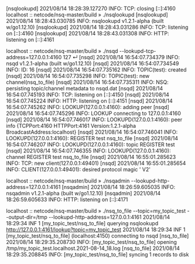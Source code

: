 [nsqlookupd] 2021/08/14 18:28:39.127270 INFO: TCP: closing [::]:4160
localhost :: netcode/nsq-master/build » ./nsqlookupd
[nsqlookupd] 2021/08/14 18:28:43.030785 INFO: nsqlookupd v1.2.1-alpha (built w/go1.12.10)
[nsqlookupd] 2021/08/14 18:28:43.031286 INFO: TCP: listening on [::]:4160
[nsqlookupd] 2021/08/14 18:28:43.031308 INFO: HTTP: listening on [::]:4161


localhost :: netcode/nsq-master/build » ./nsqd --lookupd-tcp-address=127.0.0.1:4160                                127 ↵
[nsqd] 2021/08/14 16:54:07.734379 INFO: nsqd v1.2.1-alpha (built w/go1.12.10)
[nsqd] 2021/08/14 16:54:07.734549 INFO: ID: 16
[nsqd] 2021/08/14 16:54:07.735162 INFO: TOPIC(test): created
[nsqd] 2021/08/14 16:54:07.735298 INFO: TOPIC(test): new channel(nsq_to_file)
[nsqd] 2021/08/14 16:54:07.735311 INFO: NSQ: persisting topic/channel metadata to nsqd.dat
[nsqd] 2021/08/14 16:54:07.745193 INFO: TCP: listening on [::]:4150
[nsqd] 2021/08/14 16:54:07.745224 INFO: HTTP: listening on [::]:4151
[nsqd] 2021/08/14 16:54:07.745262 INFO: LOOKUP(127.0.0.1:4160): adding peer
[nsqd] 2021/08/14 16:54:07.745296 INFO: LOOKUP connecting to 127.0.0.1:4160
[nsqd] 2021/08/14 16:54:07.746017 INFO: LOOKUPD(127.0.0.1:4160): peer info {TCPPort:4160 HTTPPort:4161 Version:1.2.1-alpha BroadcastAddress:localhost}
[nsqd] 2021/08/14 16:54:07.746041 INFO: LOOKUPD(127.0.0.1:4160): REGISTER test nsq_to_file
[nsqd] 2021/08/14 16:54:07.746207 INFO: LOOKUPD(127.0.0.1:4160): topic REGISTER test
[nsqd] 2021/08/14 16:54:07.746355 INFO: LOOKUPD(127.0.0.1:4160): channel REGISTER test nsq_to_file
[nsqd] 2021/08/14 16:55:01.285623 INFO: TCP: new client(127.0.0.1:49401)
[nsqd] 2021/08/14 16:55:01.285654 INFO: CLIENT(127.0.0.1:49401): desired protocol magic '  V2'


localhost :: netcode/nsq-master/build » ./nsqadmin --lookupd-http-address=127.0.0.1:4161
[nsqadmin] 2021/08/14 18:26:59.605035 INFO: nsqadmin v1.2.1-alpha (built w/go1.12.10)
[nsqadmin] 2021/08/14 18:26:59.605633 INFO: HTTP: listening on [::]:4171


localhost :: netcode/nsq-master/build » ./nsq_to_file --topic=my_topic_test --output-dir=/tmp --lookupd-http-address=127.0.0.1:4161
2021/08/14 18:29:34 INF    1 [my_topic_test/nsq_to_file] querying nsqlookupd http://127.0.0.1:4161/lookup?topic=my_topic_test
2021/08/14 18:29:34 INF    1 [my_topic_test/nsq_to_file] (localhost:4150) connecting to nsqd
[nsq_to_file] 2021/08/14 18:29:35.208730 INFO: [my_topic_test/nsq_to_file] opening /tmp/my_topic_test.localhost.2021-08-14_18.log
[nsq_to_file] 2021/08/14 18:29:35.208845 INFO: [my_topic_test/nsq_to_file] syncing 1 records to disk


